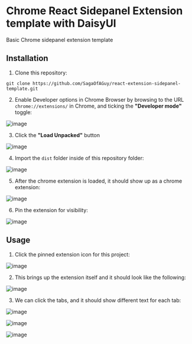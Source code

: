 # Chrome React Sidepanel Extension template with DaisyUI
Basic Chrome sidepanel extension template


## Installation
1. Clone this repository: 
```
git clone https://github.com/SagaOfAGuy/react-extension-sidepanel-template.git
```

2. Enable Developer options in Chrome Browser by browsing to the URL `chrome://extensions/` in Chrome, and ticking the **"Developer mode"** toggle:

![image](https://github.com/SagaOfAGuy/react-extension-sidepanel-template/assets/68156940/53314c20-f2ee-4ae8-9d13-bd3a02f8d0e4)

3. Click the **"Load Unpacked"** button

![image](https://github.com/SagaOfAGuy/react-extension-sidepanel-template/assets/68156940/ce8b63d2-2298-4269-8e5c-3a0e1f26fd5a)

4. Import the `dist` folder inside of this repository folder: 

![image](https://github.com/SagaOfAGuy/react-extension-sidepanel-template/assets/68156940/4fd95b74-0394-4154-a7a8-1a727988c3f0)

5. After the chrome extension is loaded, it should show up as a chrome extension:

![image](https://github.com/SagaOfAGuy/react-extension-sidepanel-template/assets/68156940/59663ebd-cd57-4038-a315-e83abf7a253f)

6. Pin the extension for visibility:

![image](https://github.com/SagaOfAGuy/react-extension-sidepanel-template/assets/68156940/fdd24f52-dd87-4d3e-abd5-2e8c2b0bb0cd)

## Usage
1. Click the pinned extension icon for this project:

![image](https://github.com/SagaOfAGuy/react-extension-sidepanel-template/assets/68156940/b83fc8a1-ee57-4b2f-b4c0-f30ab7962dfe)

2. This brings up the extension itself and it should look like the following:

![image](https://github.com/SagaOfAGuy/react-extension-sidepanel-template/assets/68156940/c222b651-14d5-46a1-bfc8-a1e0bc691e79)

3. We can click the tabs, and it should show different text for each tab:

![image](https://github.com/SagaOfAGuy/react-extension-sidepanel-template/assets/68156940/815b6140-de3e-400b-8763-55a261170c10)

![image](https://github.com/SagaOfAGuy/react-extension-sidepanel-template/assets/68156940/2d525993-8854-41b7-a27d-097f63e91181)

![image](https://github.com/SagaOfAGuy/react-extension-sidepanel-template/assets/68156940/53cb8638-3804-410d-9be0-cbc365703523)



